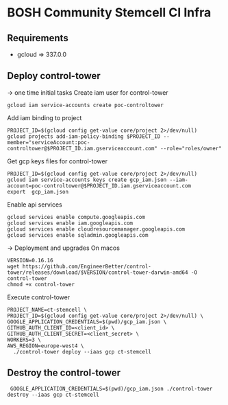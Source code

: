 # BOSH Community Stemcell CI Infra

## Requirements
- gcloud => 337.0.0



## Deploy control-tower

-> one time initial tasks
Create iam user for control-tower
```
gcloud iam service-accounts create poc-controltower
````

Add iam binding to project
```
PROJECT_ID=$(gcloud config get-value core/project 2>/dev/null)
gcloud projects add-iam-policy-binding $PROJECT_ID --member="serviceAccount:poc-controltower@$PROJECT_ID.iam.gserviceaccount.com" --role="roles/owner"
```

Get gcp keys files for control-tower
```
PROJECT_ID=$(gcloud config get-value core/project 2>/dev/null)
gcloud iam service-accounts keys create gcp_iam.json --iam-account=poc-controltower@$PROJECT_ID.iam.gserviceaccount.com
export  gcp_iam.json
```

Enable api services

```
gcloud services enable compute.googleapis.com
gcloud services enable iam.googleapis.com
gcloud services enable cloudresourcemanager.googleapis.com
gcloud services enable sqladmin.googleapis.com
```


-> Deployment and upgrades
On macos
```
VERSION=0.16.16
wget https://github.com/EngineerBetter/control-tower/releases/download/$VERSION/control-tower-darwin-amd64 -O control-tower
chmod +x control-tower
```

Execute control-tower
```
PROJECT_NAME=ct-stemcell \
PROJECT_ID=$(gcloud config get-value core/project 2>/dev/null) \
GOOGLE_APPLICATION_CREDENTIALS=$(pwd)/gcp_iam.json \
GITHUB_AUTH_CLIENT_ID=<client_id> \
GITHUB_AUTH_CLIENT_SECRET=<client_secret> \
WORKERS=3 \
AWS_REGION=europe-west4 \
  ./control-tower deploy --iaas gcp ct-stemcell
```


## Destroy the control-tower
```
 GOOGLE_APPLICATION_CREDENTIALS=$(pwd)/gcp_iam.json ./control-tower destroy --iaas gcp ct-stemcell
```